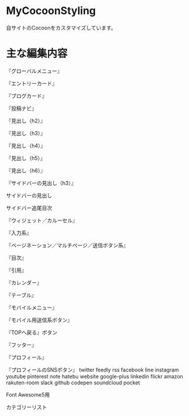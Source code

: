 # MyCocoonStyling
自サイトのCocoonをカスタマイズしています。


# 主な編集内容
 『グローバルメニュー』

 『エントリーカード』

 『ブログカード』

 『投稿ナビ』

 『見出し（h2）』

 『見出し（h3）』

 『見出し（h4）』

 『見出し（h5）』

 『見出し（h6）』

 『サイドバーの見出し（h3）』

   サイドバーの見出し
 
   サイドバー追尾目次
  
 『ウィジェット／カルーセル』

 『入力系』

 『ページネーション／マルチページ／送信ボタン系』

 『目次』

 『引用』

 『カレンダー』

 『テーブル』

 『モバイルメニュー』

 『モバイル用送信系ボタン』

 『TOPへ戻る』ボタン

 『フッター』

 『プロフィール』

 『プロフィールのSNSボタン』
 twitter 
 feedly 
 rss 
 facebook 
 line 
 instagram 
 youtube 
 pinterest 
 note 
 hatebu 
 website 
 google-plus 
 linkedin 
 flickr 
 amazon 
 rakuten-room 
 slack 
 github 
 codepen 
 soundcloud 
 pocket 

 Font Awesome5用 

 カテゴリーリスト 
